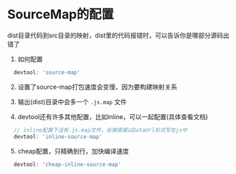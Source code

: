 # SourceMap的配置

dist目录代码到src目录的映射，dist里的代码报错时，可以告诉你是哪部分源码出错了

1. 如何配置

  ```js
    devtool: 'source-map'
  ```

2. 设置了source-map打包速度会变慢，因为要构建映射关系

3. 输出(dist)目录中会多一个 `.js.map` 文件

4. devtool还有许多其他配置，比如inline，可以一起配置(具体查看文档)
  ```js
    // inline配置下没有.js.map文件，会被直接以DataUrl形式写在js中
    devtool: 'inline-source-map'
  ```
  
5. cheap配置，只精确到行，加快编译速度
  ```js
    devtool: 'cheap-inline-source-map'
  ```
